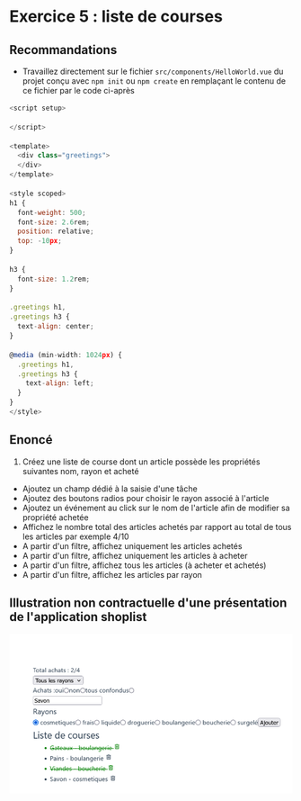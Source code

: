 # Exercice 5 : liste de courses


## Recommandations

- Travaillez directement sur le fichier `src/components/HelloWorld.vue` du projet conçu avec `npm init` ou `npm create` en remplaçant le contenu de ce fichier par le code ci-après

```js
<script setup>

</script>

<template>
  <div class="greetings">
  </div>
</template>

<style scoped>
h1 {
  font-weight: 500;
  font-size: 2.6rem;
  position: relative;
  top: -10px;
}

h3 {
  font-size: 1.2rem;
}

.greetings h1,
.greetings h3 {
  text-align: center;
}

@media (min-width: 1024px) {
  .greetings h1,
  .greetings h3 {
    text-align: left;
  }
}
</style>

```

## Enoncé

1. Créez une liste de course dont un article possède les propriétés suivantes nom, rayon et acheté
- Ajoutez un champ dédié à la saisie d'une tâche
- Ajoutez des boutons radios pour choisir le rayon associé à l'article
- Ajoutez un événement au click sur le nom de l'article afin de modifier sa propriété achetée
- Affichez le nombre total des articles achetés par rapport au total de tous les articles par exemple 4/10
- A partir d'un filtre, affichez uniquement les articles achetés
- A partir d'un filtre, affichez uniquement les  articles à acheter
- A partir d'un filtre, affichez tous les articles (à acheter et achetés)
- A partir d'un filtre, affichez les articles par rayon

## Illustration non contractuelle d'une présentation de l'application shoplist

![shoplist2](./img/shoplist_2.png)